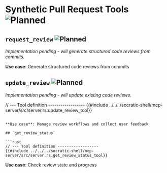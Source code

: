 # Synthetic Pull Request Tools ![Planned](https://img.shields.io/badge/status-planned-blue)

## `request_review` ![Planned](https://img.shields.io/badge/status-planned-blue)

*Implementation pending - will generate structured code reviews from commits.*

**Use case**: Generate structured code reviews from commits

## `update_review` ![Planned](https://img.shields.io/badge/status-planned-blue)

*Implementation pending - will update existing code reviews.*

// --- Tool definition ------------------
{{#include ../../../socratic-shell/mcp-server/src/server.rs:update_review_tool}}
```

**Use case**: Manage review workflows and collect user feedback

## `get_review_status`

```rust
// --- Tool definition ------------------
{{#include ../../../socratic-shell/mcp-server/src/server.rs:get_review_status_tool}}
```

**Use case**: Check review state and progress
